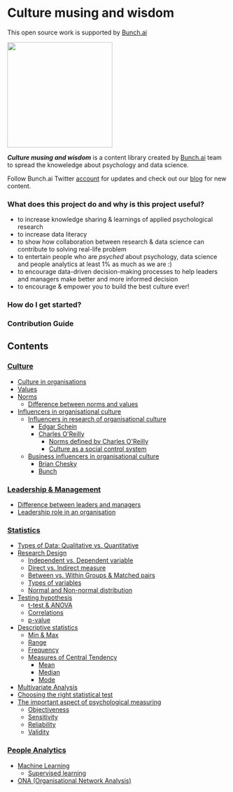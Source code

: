 # Culture musing and wisdom



This open source work is supported by [Bunch.ai](https://bunch.ai/)

<img src="https://bunch.ai/wp-content/themes/bunch/images/bunch-logo-rgb.svg" width="240">

 
***Culture musing and wisdom*** is a content library created by [Bunch.ai](https://bunch.ai/) team to spread the knoweledge about psychology and data science.

Follow Bunch.ai Twitter [account](https://twitter.com/bunch_hq?lang=en) for updates and check out our [blog](https://bunch.ai/blog/) for new content.


### **What does this project do and why is this project useful?**
- to increase knowledge sharing & learnings of applied psychological research
- to increase data literacy
- to show how collaboration between research & data science can contribute to solving real-life problem
- to entertain people who are *psyched* about psychology, data science and people analytics at least 1% as much as we are :)
- to encourage data-driven decision-making processes to help leaders and managers make better and more informed decision
- to encourage & empower you to build the best culture ever!

### **How do I get started?**

### **Contribution Guide**



## Contents

### [Culture](https://github.com/12grapes/culturalpsychology101/blob/master/culture.md)

- [Culture in organisations](https://github.com/12grapes/culturalpsychology101/blob/master/culture.md)
- [Values](https://github.com/12grapes/culturalpsychology101/blob/master/culture.md)
- [Norms](https://github.com/12grapes/culturalpsychology101/blob/master/culture.md)
	- [Difference between norms and values](https://github.com/12grapes/culturalpsychology101/blob/master/culture.md)
- [Influencers in organisational culture](https://github.com/12grapes/culturalpsychology101/blob/master/culture.md)
	- [Influencers in research of organisational culture](https://github.com/12grapes/culturalpsychology101/blob/master/culture.md)
  		- [Edgar Schein](https://github.com/12grapes/culturalpsychology101/blob/master/culture.md)
  		- [Charles O'Reilly](https://github.com/12grapes/culturalpsychology101/blob/master/culture.md)
			- [Norms defined by Charles O'Reilly](https://github.com/12grapes/culturalpsychology101/blob/master/culture.md)
			- [Culture as a social control system](https://github.com/12grapes/culturalpsychology101/blob/master/culture.md)
	- [Business influencers in organisational culture](https://github.com/12grapes/culturalpsychology101/blob/master/culture.md)
  		- [Brian Chesky](https://github.com/12grapes/culturalpsychology101/blob/master/culture.md)
   		- [Bunch](https://github.com/12grapes/culturalpsychology101/blob/master/culture.md)

### [Leadership & Management](https://github.com/12grapes/culturalpsychology101/blob/master/leadership.md)

- [Difference between leaders and managers](https://github.com/12grapes/culturalpsychology101/blob/master/leadership.md)
- [Leadership role in an organisation](https://github.com/12grapes/culturalpsychology101/blob/master/leadership.md)
	
### [Statistics](https://github.com/12grapes/culturalpsychology101/blob/master/statistics.md)
- [Types of Data: Qualitative vs. Quantitative](https://github.com/12grapes/culturalpsychology101/blob/master/statistics.md)
- [Research Design](https://github.com/12grapes/culturalpsychology101/blob/master/statistics.md)
	- [Independent vs. Dependent variable](https://github.com/12grapes/culturalpsychology101/blob/master/statistics.md)
	- [Direct vs. Indirect measure](https://github.com/12grapes/culturalpsychology101/blob/master/statistics.md)
	- [Between vs. Within Groups & Matched pairs](https://github.com/12grapes/culturalpsychology101/blob/master/statistics.md)
	- [Types of variables](https://github.com/12grapes/culturalpsychology101/blob/master/statistics.md)
	- [Normal and Non-normal distribution](https://github.com/12grapes/culturalpsychology101/blob/master/statistics.md)
- [Testing hypothesis](https://github.com/12grapes/culturalpsychology101/blob/master/statistics.md)
	- [t-test & ANOVA](https://github.com/12grapes/culturalpsychology101/blob/master/statistics.md)
	- [Correlations](https://github.com/12grapes/culturalpsychology101/blob/master/statistics.md)
	- [p-value](https://github.com/12grapes/culturalpsychology101/blob/master/statistics.md)
- [Descriptive statistics](https://github.com/12grapes/culturalpsychology101/blob/master/statistics.md)
	- [Min & Max](https://github.com/12grapes/culturalpsychology101/blob/master/statistics.md)
	- [Range](https://github.com/12grapes/culturalpsychology101/blob/master/statistics.md)
	- [Frequency](https://github.com/12grapes/culturalpsychology101/blob/master/statistics.md)
	- [Measures of Central Tendency](https://github.com/12grapes/culturalpsychology101/blob/master/statistics.md)
		- [Mean](https://github.com/12grapes/culturalpsychology101/blob/master/statistics.md)
		- [Median](https://github.com/12grapes/culturalpsychology101/blob/master/statistics.md)
		- [Mode](https://github.com/12grapes/culturalpsychology101/blob/master/statistics.md)
- [Multivariate Analysis](https://github.com/12grapes/culturalpsychology101/blob/master/statistics.md)
- [Choosing the right statistical test](https://github.com/12grapes/culturalpsychology101/blob/master/statistics.md)
- [The important aspect of psychological measuring](https://github.com/12grapes/culturalpsychology101/blob/master/statistics.md)
	- [Objectiveness](https://github.com/12grapes/culturalpsychology101/blob/master/statistics.md)
	- [Sensitivity](https://github.com/12grapes/culturalpsychology101/blob/master/statistics.md)
	- [Reliability](https://github.com/12grapes/culturalpsychology101/blob/master/statistics.md)
	- [Validity](https://github.com/12grapes/culturalpsychology101/blob/master/statistics.md)

### [People Analytics](https://github.com/12grapes/culturalpsychology101/blob/master/people_analytics.md)
- [Machine Learning](https://github.com/12grapes/culturalpsychology101/blob/master/people_analytics.md)
	- [Supervised learning](https://github.com/12grapes/culturalpsychology101/blob/master/people_analytics.md)
- [ONA (Organisational Network Analysis)](https://github.com/12grapes/culturalpsychology101/blob/master/people_analytics.md)
